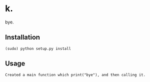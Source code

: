# k.
bye.

Installation
------------

	(sudo) python setup.py install

Usage
-----

	Created a main function which print("bye"), and then calling it.


